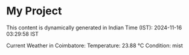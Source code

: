 # My Project

This content is dynamically generated in Indian Time (IST): 2024-11-16 03:29:58 IST


Current Weather in Coimbatore:
Temperature: 23.88 °C
Condition: mist
